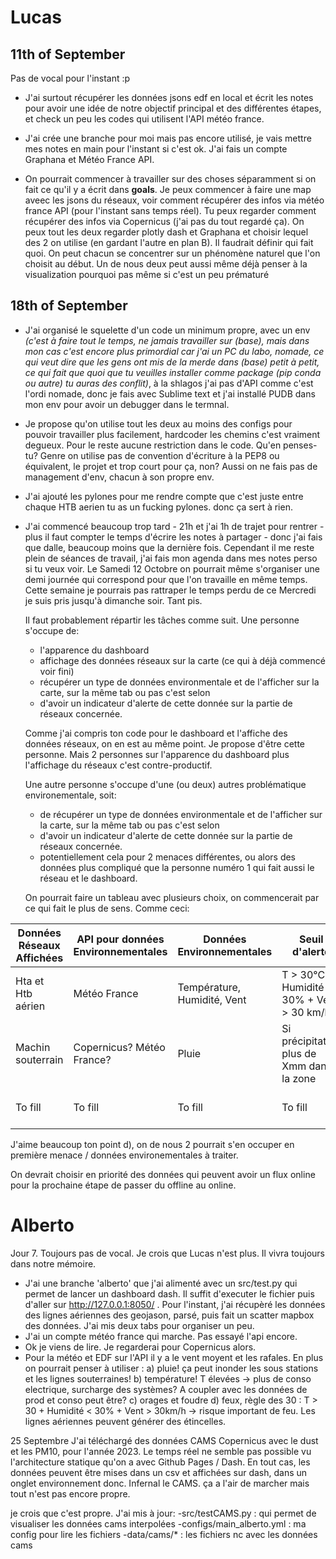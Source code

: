 # Lucas

## 11th of September

Pas de vocal pour l'instant :p

- J'ai surtout récupérer les données jsons edf en local et écrit les notes pour avoir une idée de notre objectif principal et des différentes étapes, et check un peu les codes qui utilisent l'API météo france.

- J'ai crée une branche pour moi mais pas encore utilisé, je vais mettre mes notes en main pour l'instant si c'est ok. J'ai fais un compte Graphana et Météo France API.

- On pourrait commencer à travailler sur des choses séparamment si on fait ce qu'il y a écrit dans **goals**.
   Je peux commencer à faire une map aveec les jsons du réseaux, voir comment récupérer des infos via météo france API (pour l'instant sans temps réel). Tu peux regarder comment récupérer des infos via Copernicus (j'ai pas du tout regardé ça). 
  On peux tout les deux regarder plotly dash et Graphana et choisir lequel des 2 on utilise (en gardant l'autre en plan B). 
  Il faudrait définir qui fait quoi. On peut chacun se concentrer sur un phénomène naturel que l'on choisit au début. Un de nous deux peut aussi même déjà penser à la visualization pourquoi pas même si c'est un peu prématuré 

## 18th of September
- J'ai organisé le squelette d'un code un minimum propre, avec un env _(c'est à faire tout le temps, ne jamais travailler sur (base), mais dans mon cas c'est encore plus primordial car j'ai un PC du labo, nomade, ce qui veut dire que les gens ont mis de la merde dans (base) petit à petit, ce qui fait que quoi que tu veuilles installer comme package (pip conda ou autre) tu auras des conflit)_, à la shlagos j'ai pas d'API comme c'est l'ordi nomade, donc je fais avec Sublime text et j'ai installé PUDB dans mon env pour avoir un debugger dans le termnal. 

- Je propose qu'on utilise tout les deux au moins des configs pour pouvoir travailler plus facilement, hardcoder les chemins c'est vraiment degueux. Pour le reste aucune restriction dans le code. Qu'en penses-tu? Genre on utilise pas de convention d'écriture à la PEP8 ou équivalent, le projet et trop court pour ça, non? Aussi on ne fais pas de management d'env, chacun à son propre env. 

- J'ai ajouté les pylones pour me rendre compte que c'est juste entre chaque HTB aerien tu as un fucking pylones. donc ça sert à rien.

- J'ai commencé beaucoup trop tard - 21h et j'ai 1h de trajet pour rentrer - plus il faut compter le temps d'écrire les notes à partager - donc j'ai fais que dalle, beaucoup moins  que la dernière fois. Cependant il me reste plein de séances de travail, j'ai fais mon agenda dans mes notes perso si tu veux voir. Le Samedi 12 Octobre on pourrait même s'organiser une demi journée qui correspond pour que l'on travaille en même temps. Cette semaine je pourrais pas rattraper le temps perdu de ce Mercredi je suis pris jusqu'à dimanche soir. Tant pis.

  Il  faut probablement répartir les tâches comme suit. Une personne s'occupe de:

  - l'apparence du dashboard 
  - affichage des données réseaux sur la carte (ce qui à déjà commencé voir fini)
  - récupérer un type de données environmentale et de l'afficher sur la carte, sur la même tab ou pas c'est selon
  -  d'avoir un indicateur d'alerte de cette donnée sur la partie de réseaux concernée.  

  Comme j'ai compris ton code pour le dashboard et l'affiche des données réseaux, on en est au même point. Je propose d'être cette personne. Mais 2 personnes sur l'apparence du dashboard plus l'affichage du réseaux c'est contre-productif. 

  Une autre personne s'occupe d'une (ou deux) autres problématique environementale, soit:

  - de récupérer un type de données environmentale et de l'afficher sur la carte, sur la même tab ou pas c'est selon
  - d'avoir un indicateur d'alerte de cette donnée sur la partie de réseaux concernée.
  - potentiellement cela pour 2 menaces différentes, ou alors des données plus compliqué que la personne numéro 1 qui fait aussi le réseau et le dashboard.

  On pourrait faire un tableau avec plusieurs choix, on commencerait par ce qui fait le plus de sens. Comme ceci:
  
  

| Données Réseaux Affichées | API pour données Environnementales | Données Environnementales       | Seuil d'alerte                                          | Autres         |
|---------------------------|-----------------------------------|---------------------------------|--------------------------------------------------------|----------------|
| Hta et Htb aérien          | Météo France                      | Température, Humidité, Vent      | T > 30°C + Humidité < 30% + Vent > 30 km/h              | ------------   |
| Machin souterrain          | Copernicus? Météo France?         | Pluie                           | Si précipitation plus de Xmm dans la zone               | ------------   |
| To fill         | To fill       | To fill                          | To fill   | ------------   |



  J'aime beaucoup ton point d), on de nous 2 pourrait s'en occuper en première menace / données environementales à traiter.

On devrait choisir en priorité des données qui peuvent avoir un flux online pour la prochaine étape de passer du  offline au online. 

# Alberto

Jour 7. Toujours pas de vocal. Je crois que Lucas n'est plus. Il vivra toujours dans notre mémoire.

- J'ai une branche 'alberto' que j'ai alimenté avec un src/test.py qui permet de lancer un dashboard dash. Il suffit d'executer le fichier puis d'aller sur http://127.0.0.1:8050/ . Pour l'instant, j'ai récupèré les données des lignes aériennes des geojason, parsé, puis fait un scatter mapbox des données. J'ai mis deux tabs pour organiser un peu.
- J'ai un compte météo france qui marche. Pas essayé l'api encore.
- Ok je viens de lire. Je regarderai pour Copernicus alors.
- Pour la météo et EDF sur l'API il y a le vent moyent et les rafales. En plus on pourrait penser à utiliser :
a) pluie! ça peut inonder les sous stations et les lignes souterraines!
b) température! T élevées -> plus de conso electrique, surcharge des systèmes? A coupler avec les données de prod et conso peut être?
c) orages et foudre
d) feux, règle des 30 : T > 30 + Humidité < 30% + Vent > 30km/h -> risque important de feu. Les lignes aériennes peuvent générer des étincelles.

25 Septembre
J'ai téléchargé des données CAMS Copernicus avec le dust et les PM10, pour l'année 2023.
Le temps réel ne semble pas possible vu l'architecture statique qu'on a avec Github Pages / Dash.
En tout cas, les données peuvent être mises dans un csv et affichées sur dash, dans un onglet environnement donc.
Infernal le CAMS. ça a l'air de marcher mais tout n'est pas encore propre.

je crois que c'est propre.
J'ai mis à jour:
-src/testCAMS.py : qui permet de visualiser les données cams interpolées
-configs/main_alberto.yml : ma config pour lire les fichiers
-data/cams/* : les fichiers nc avec les données cams
